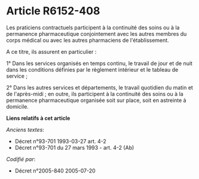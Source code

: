 # Article R6152-408

Les praticiens contractuels participent à la continuité des soins ou à la permanence pharmaceutique conjointement avec les
autres membres du corps médical ou avec les autres pharmaciens de l'établissement.

A ce titre, ils assurent en particulier :

1° Dans les services organisés en temps continu, le travail de jour et de nuit dans les conditions définies par le règlement
intérieur et le tableau de service ;

2° Dans les autres services et départements, le travail quotidien du matin et de l'après-midi ; en outre, ils participent à
la continuité des soins ou à la permanence pharmaceutique organisée soit sur place, soit en astreinte à domicile.

**Liens relatifs à cet article**

_Anciens textes_:

  - Décret n°93-701 1993-03-27 art. 4-2
  - Décret n°93-701 du 27 mars 1993 - art. 4-2 (Ab)

_Codifié par_:

  - Décret n°2005-840 2005-07-20
